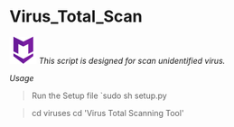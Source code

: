 # Virus_Total_Scan
![alt text](https://github.com/adam-p/markdown-here/raw/master/src/common/images/icon48.png " ")
_This script is designed for scan unidentified virus._

*Usage*
> Run the Setup file `sudo sh setup.py

>cd viruses
>cd 'Virus Total Scanning Tool'
